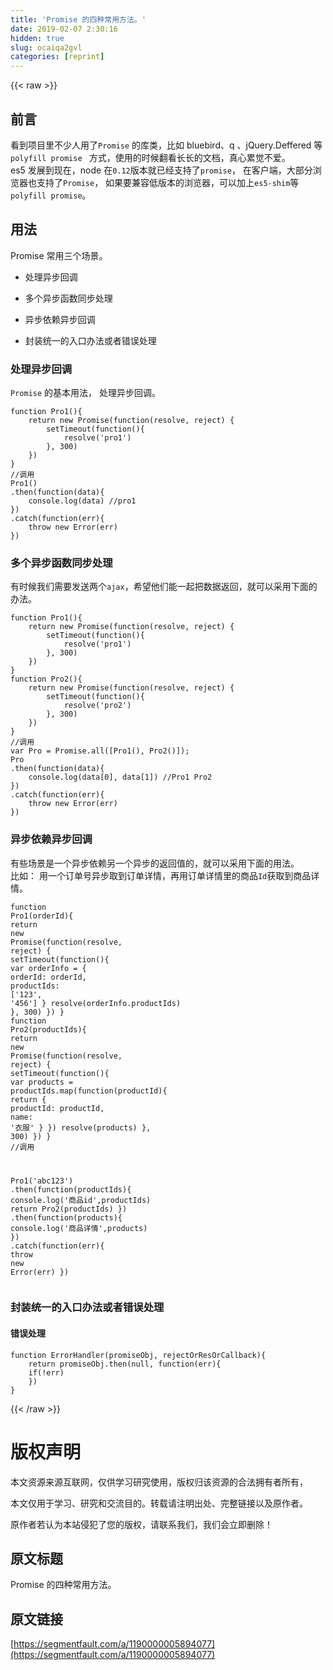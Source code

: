 ```yaml
---
title: 'Promise 的四种常用方法。' 
date: 2019-02-07 2:30:16
hidden: true
slug: ocaiqa2gvl
categories: [reprint]
---
```


{{< raw >}}

                    
<h2 id="articleHeader0">前言</h2>
<p>看到项目里不少人用了<code>Promise</code> 的库类，比如 bluebird、q 、jQuery.Deffered 等 <code>polyfill promise </code> 方式，使用的时候翻看长长的文档，真心累觉不爱。<br>es5 发展到现在，node 在<code>0.12</code>版本就已经支持了<code>promise</code>， 在客户端，大部分浏览器也支持了<code>Promise</code>， 如果要兼容低版本的浏览器，可以加上<code>es5-shim</code>等 <code>polyfill promise</code>。</p>
<h2 id="articleHeader1">用法</h2>
<p>Promise 常用三个场景。</p>
<ul>
<li><p>处理异步回调</p></li>
<li><p>多个异步函数同步处理</p></li>
<li><p>异步依赖异步回调</p></li>
<li><p>封装统一的入口办法或者错误处理</p></li>
</ul>
<h3 id="articleHeader2"><strong>处理异步回调</strong></h3>
<p><code>Promise</code> 的基本用法， 处理异步回调。</p>
<div class="widget-codetool" style="display:none;">
      <div class="widget-codetool--inner">
      <span class="selectCode code-tool" data-toggle="tooltip" data-placement="top" title="" data-original-title="全选"></span>
      <span type="button" class="copyCode code-tool" data-toggle="tooltip" data-placement="top" data-clipboard-text="function Pro1(){
    return new Promise(function(resolve, reject) {
        setTimeout(function(){
            resolve('pro1')
        }, 300)
    })
}
//调用
Pro1()
.then(function(data){
    console.log(data) //pro1
})
.catch(function(err){
    throw new Error(err)
})" title="" data-original-title="复制"></span>
      <span type="button" class="saveToNote code-tool" data-toggle="tooltip" data-placement="top" title="" data-original-title="放进笔记"></span>
      </div>
      </div><pre class="javascript hljs"><code class="javascript"><span class="hljs-function"><span class="hljs-keyword">function</span> <span class="hljs-title">Pro1</span>(<span class="hljs-params"></span>)</span>{
    <span class="hljs-keyword">return</span> <span class="hljs-keyword">new</span> <span class="hljs-built_in">Promise</span>(<span class="hljs-function"><span class="hljs-keyword">function</span>(<span class="hljs-params">resolve, reject</span>) </span>{
        setTimeout(<span class="hljs-function"><span class="hljs-keyword">function</span>(<span class="hljs-params"></span>)</span>{
            resolve(<span class="hljs-string">'pro1'</span>)
        }, <span class="hljs-number">300</span>)
    })
}
<span class="hljs-comment">//调用</span>
Pro1()
.then(<span class="hljs-function"><span class="hljs-keyword">function</span>(<span class="hljs-params">data</span>)</span>{
    <span class="hljs-built_in">console</span>.log(data) <span class="hljs-comment">//pro1</span>
})
.catch(<span class="hljs-function"><span class="hljs-keyword">function</span>(<span class="hljs-params">err</span>)</span>{
    <span class="hljs-keyword">throw</span> <span class="hljs-keyword">new</span> <span class="hljs-built_in">Error</span>(err)
})</code></pre>
<h3 id="articleHeader3"><strong>多个异步函数同步处理</strong></h3>
<p>有时候我们需要发送两个<code>ajax</code>，希望他们能一起把数据返回，就可以采用下面的办法。</p>
<div class="widget-codetool" style="display:none;">
      <div class="widget-codetool--inner">
      <span class="selectCode code-tool" data-toggle="tooltip" data-placement="top" title="" data-original-title="全选"></span>
      <span type="button" class="copyCode code-tool" data-toggle="tooltip" data-placement="top" data-clipboard-text="function Pro1(){
    return new Promise(function(resolve, reject) {
        setTimeout(function(){
            resolve('pro1')
        }, 300)
    })
}
function Pro2(){
    return new Promise(function(resolve, reject) {
        setTimeout(function(){
            resolve('pro2')
        }, 300)
    })
}
//调用
var Pro = Promise.all([Pro1(), Pro2()]);
Pro
.then(function(data){
    console.log(data[0], data[1]) //Pro1 Pro2
})
.catch(function(err){
    throw new Error(err)
})
" title="" data-original-title="复制"></span>
      <span type="button" class="saveToNote code-tool" data-toggle="tooltip" data-placement="top" title="" data-original-title="放进笔记"></span>
      </div>
      </div><pre class="javascript hljs"><code class="javascript"><span class="hljs-function"><span class="hljs-keyword">function</span> <span class="hljs-title">Pro1</span>(<span class="hljs-params"></span>)</span>{
    <span class="hljs-keyword">return</span> <span class="hljs-keyword">new</span> <span class="hljs-built_in">Promise</span>(<span class="hljs-function"><span class="hljs-keyword">function</span>(<span class="hljs-params">resolve, reject</span>) </span>{
        setTimeout(<span class="hljs-function"><span class="hljs-keyword">function</span>(<span class="hljs-params"></span>)</span>{
            resolve(<span class="hljs-string">'pro1'</span>)
        }, <span class="hljs-number">300</span>)
    })
}
<span class="hljs-function"><span class="hljs-keyword">function</span> <span class="hljs-title">Pro2</span>(<span class="hljs-params"></span>)</span>{
    <span class="hljs-keyword">return</span> <span class="hljs-keyword">new</span> <span class="hljs-built_in">Promise</span>(<span class="hljs-function"><span class="hljs-keyword">function</span>(<span class="hljs-params">resolve, reject</span>) </span>{
        setTimeout(<span class="hljs-function"><span class="hljs-keyword">function</span>(<span class="hljs-params"></span>)</span>{
            resolve(<span class="hljs-string">'pro2'</span>)
        }, <span class="hljs-number">300</span>)
    })
}
<span class="hljs-comment">//调用</span>
<span class="hljs-keyword">var</span> Pro = <span class="hljs-built_in">Promise</span>.all([Pro1(), Pro2()]);
Pro
.then(<span class="hljs-function"><span class="hljs-keyword">function</span>(<span class="hljs-params">data</span>)</span>{
    <span class="hljs-built_in">console</span>.log(data[<span class="hljs-number">0</span>], data[<span class="hljs-number">1</span>]) <span class="hljs-comment">//Pro1 Pro2</span>
})
.catch(<span class="hljs-function"><span class="hljs-keyword">function</span>(<span class="hljs-params">err</span>)</span>{
    <span class="hljs-keyword">throw</span> <span class="hljs-keyword">new</span> <span class="hljs-built_in">Error</span>(err)
})
</code></pre>
<h3 id="articleHeader4"><strong>异步依赖异步回调</strong></h3>
<p>有些场景是一个异步依赖另一个异步的返回值的，就可以采用下面的用法。<br>比如： 用一个订单号异步取到订单详情，再用订单详情里的商品<code>Id</code>获取到商品详情。</p>
<div class="widget-codetool" style="display:none;">
      <div class="widget-codetool--inner">
      <span class="selectCode code-tool" data-toggle="tooltip" data-placement="top" title="" data-original-title="全选"></span>
      <span type="button" class="copyCode code-tool" data-toggle="tooltip" data-placement="top" data-clipboard-text="function Pro1(orderId){
    return new Promise(function(resolve, reject) {
        setTimeout(function(){
            var orderInfo = {
                orderId: orderId,
                productIds: ['123', '456']
            }
            resolve(orderInfo.productIds)
        }, 300)
    })
}
function Pro2(productIds){
    return new Promise(function(resolve, reject) {
        setTimeout(function(){
            var products = productIds.map(function(productId){
                return {
                    productId: productId,
                    name: '衣服'
                }
            })
            resolve(products)
        }, 300)
    })
}
//调用

Pro1('abc123')
.then(function(productIds){
    console.log('商品id',productIds) 
    return Pro2(productIds)
})
.then(function(products){
    console.log('商品详情',products) 
})
.catch(function(err){
    throw new Error(err)
})
" title="" data-original-title="复制"></span>
      <span type="button" class="saveToNote code-tool" data-toggle="tooltip" data-placement="top" title="" data-original-title="放进笔记"></span>
      </div>
      </div><pre class="javascript hljs"><code class="javascript"><span class="hljs-function"><span class="hljs-keyword">function</span> <span class="hljs-title">Pro1</span>(<span class="hljs-params">orderId</span>)</span>{
    <span class="hljs-keyword">return</span> <span class="hljs-keyword">new</span> <span class="hljs-built_in">Promise</span>(<span class="hljs-function"><span class="hljs-keyword">function</span>(<span class="hljs-params">resolve, reject</span>) </span>{
        setTimeout(<span class="hljs-function"><span class="hljs-keyword">function</span>(<span class="hljs-params"></span>)</span>{
            <span class="hljs-keyword">var</span> orderInfo = {
                <span class="hljs-attr">orderId</span>: orderId,
                <span class="hljs-attr">productIds</span>: [<span class="hljs-string">'123'</span>, <span class="hljs-string">'456'</span>]
            }
            resolve(orderInfo.productIds)
        }, <span class="hljs-number">300</span>)
    })
}
<span class="hljs-function"><span class="hljs-keyword">function</span> <span class="hljs-title">Pro2</span>(<span class="hljs-params">productIds</span>)</span>{
    <span class="hljs-keyword">return</span> <span class="hljs-keyword">new</span> <span class="hljs-built_in">Promise</span>(<span class="hljs-function"><span class="hljs-keyword">function</span>(<span class="hljs-params">resolve, reject</span>) </span>{
        setTimeout(<span class="hljs-function"><span class="hljs-keyword">function</span>(<span class="hljs-params"></span>)</span>{
            <span class="hljs-keyword">var</span> products = productIds.map(<span class="hljs-function"><span class="hljs-keyword">function</span>(<span class="hljs-params">productId</span>)</span>{
                <span class="hljs-keyword">return</span> {
                    <span class="hljs-attr">productId</span>: productId,
                    <span class="hljs-attr">name</span>: <span class="hljs-string">'衣服'</span>
                }
            })
            resolve(products)
        }, <span class="hljs-number">300</span>)
    })
}
<span class="hljs-comment">//调用</span>

Pro1(<span class="hljs-string">'abc123'</span>)
.then(<span class="hljs-function"><span class="hljs-keyword">function</span>(<span class="hljs-params">productIds</span>)</span>{
    <span class="hljs-built_in">console</span>.log(<span class="hljs-string">'商品id'</span>,productIds) 
    <span class="hljs-keyword">return</span> Pro2(productIds)
})
.then(<span class="hljs-function"><span class="hljs-keyword">function</span>(<span class="hljs-params">products</span>)</span>{
    <span class="hljs-built_in">console</span>.log(<span class="hljs-string">'商品详情'</span>,products) 
})
.catch(<span class="hljs-function"><span class="hljs-keyword">function</span>(<span class="hljs-params">err</span>)</span>{
    <span class="hljs-keyword">throw</span> <span class="hljs-keyword">new</span> <span class="hljs-built_in">Error</span>(err)
})
</code></pre>
<h3 id="articleHeader5"><strong>封装统一的入口办法或者错误处理</strong></h3>
<h4>错误处理</h4>
<div class="widget-codetool" style="display:none;">
      <div class="widget-codetool--inner">
      <span class="selectCode code-tool" data-toggle="tooltip" data-placement="top" title="" data-original-title="全选"></span>
      <span type="button" class="copyCode code-tool" data-toggle="tooltip" data-placement="top" data-clipboard-text="function ErrorHandler(promiseObj, rejectOrResOrCallback){
    return promiseObj.then(null, function(err){
    if(!err)
    })
}" title="" data-original-title="复制"></span>
      <span type="button" class="saveToNote code-tool" data-toggle="tooltip" data-placement="top" title="" data-original-title="放进笔记"></span>
      </div>
      </div><pre class="hljs actionscript"><code><span class="hljs-function"><span class="hljs-keyword">function</span> <span class="hljs-title">ErrorHandler</span><span class="hljs-params">(promiseObj, rejectOrResOrCallback)</span></span>{
    <span class="hljs-keyword">return</span> promiseObj.then(<span class="hljs-literal">null</span>, <span class="hljs-function"><span class="hljs-keyword">function</span><span class="hljs-params">(err)</span></span>{
    <span class="hljs-keyword">if</span>(!err)
    })
}</code></pre>

                
{{< /raw >}}

# 版权声明
本文资源来源互联网，仅供学习研究使用，版权归该资源的合法拥有者所有，

本文仅用于学习、研究和交流目的。转载请注明出处、完整链接以及原作者。

原作者若认为本站侵犯了您的版权，请联系我们，我们会立即删除！

## 原文标题
Promise 的四种常用方法。

## 原文链接
[https://segmentfault.com/a/1190000005894077](https://segmentfault.com/a/1190000005894077)

